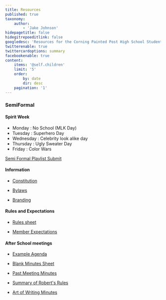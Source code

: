 ```yaml
---
title: Resources
published: true
taxonomy:
    author:
        - 'Jake Johnson'
hidepagetitle: false
hidegitrepoeditlink: false
googledesc: 'Resources for the Corning Painted Post High School Student Council'
twitterenable: true
twittercardoptions: summary
facebookenable: true
content:
    items: '@self.children'
    limit: '5'
    order:
        by: date
        dir: desc
    pagination: '1'
---
```


### SemiFormal

#### Spirit Week

* Monday : No School (MLK Day)
* Tuesday : Superhero Day
* Wednesday : Celebrity look alike day
* Thursday : Ugly Sweater Day
* Friday : Color Wars

[Semi Formal Playlist Submit](/resources/playlist)

#### Information

* [Constitution](/resources/constitution)

* [Bylaws](/resources/bylaws)

* [Branding](/branding)

#### Rules and Expectations

* [Rules sheet](/resources/rules.pdf)

* [Member Expectations](/resources/expectations.pdf)

#### After School meetings

* [Example Agenda](/resources/raws/sample-agenda.docx)

* [Blank Minutes Sheet](/resources/raws/sample-minutes.docx)

* [Past Meeting Minutes](/resources/minutes)

* [Summary of Robert's Rules](/resources/roberts-rules.pdf)

* [Art of Writing Minutes](/resources/art-of-writing-minutes.pdf)
